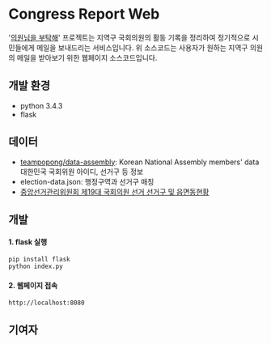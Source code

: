 # Congress Report Web
'[의원님을 부탁해](https://github.com/codeforseoul/congress-report)' 프로젝트는 지역구 국회의원의 활동 기록을 정리하여 정기적으로 시민들에게 메일을 보내드리는 서비스입니다. 위 소스코드는 사용자가 원하는 지역구 의원의 메일을 받아보기 위한 웹페이지 소스코드입니다.

## 개발 환경

- python 3.4.3
- flask

## 데이터

- [teampopong/data-assembly](https://github.com/teampopong/data-assembly): Korean National Assembly members' data 대한민국 국회위원 아이디, 선거구 등 정보
- election-data.json: 행정구역과 선거구 매칭
- [중앙선거관리위원회 제19대 국회의원 선거 선거구 및 읍면동현황](http://info.nec.go.kr/electioninfo/electionInfo_report.xhtml?electionId=0020120411&requestURI=%2Felectioninfo%2F0020120411%2Fbi%2Fbigi05.jsp&topMenuId=BI&secondMenuId=BIGI&menuId=BIGI05&statementId=BIGI05&electionCode=2&cityCode=1100&townCode=-1&x=18&y=4)

## 개발

<!--
#### 1. bower 라이브러리 설치
```
npm install -g bower
bower install
```
 -->

#### 1. flask 실행
```
pip install flask
python index.py
```

#### 2. 웹페이지 접속
```
http://localhost:8080
```

## 기여자
